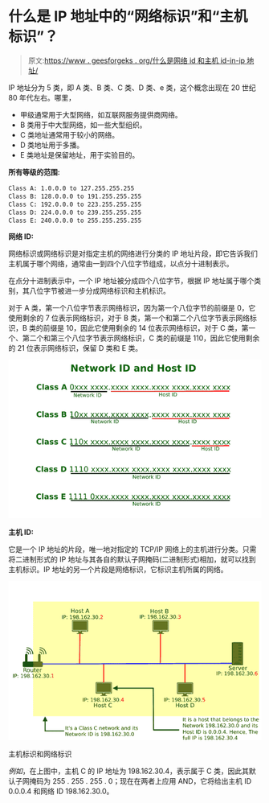 # 什么是 IP 地址中的“网络标识”和“主机标识”？

> 原文:[https://www . geesforgeks . org/什么是网络 id 和主机 id-in-ip 地址/](https://www.geeksforgeeks.org/what-is-network-id-and-host-id-in-ip-addresses/)

IP 地址分为 5 类，即 A 类、B 类、C 类、D 类、e 类，这个概念出现在 20 世纪 80 年代左右。哪里，

*   甲级通常用于大型网络，如互联网服务提供商网络。
*   B 类用于中大型网络，如一些大型组织。
*   C 类地址通常用于较小的网络。
*   D 类地址用于多播。
*   E 类地址是保留地址，用于实验目的。

**所有等级的范围:**

```
Class A: 1.0.0.0 to 127.255.255.255
Class B: 128.0.0.0 to 191.255.255.255
Class C: 192.0.0.0 to 223.255.255.255
Class D: 224.0.0.0 to 239.255.255.255
Class E: 240.0.0.0 to 255.255.255.255
```

**网络 ID:**

网络标识或网络标识是对指定主机的网络进行分类的 IP 地址片段，即它告诉我们主机属于哪个网络，通常由一到四个八位字节组成，以点分十进制表示。

在点分十进制表示中，一个 IP 地址被分成四个八位字节，根据 IP 地址属于哪个类别，其八位字节被进一步分成网络标识和主机标识。

对于 A 类，第一个八位字节表示网络标识，因为第一个八位字节的前缀是 0，它使用剩余的 7 位表示网络标识，对于 B 类，第一个和第二个八位字节表示网络标识，B 类的前缀是 10，因此它使用剩余的 14 位表示网络标识，对于 C 类，第一个、第二个和第三个八位字节表示网络标识，C 类的前缀是 110，因此它使用剩余的 21 位表示网络标识，保留 D 类和 E 类。

![](img/48265df5fc804fc2c06a94fc210e3281.png)

**主机 ID:**

它是一个 IP 地址的片段，唯一地对指定的 TCP/IP 网络上的主机进行分类。只需将二进制形式的 IP 地址与其各自的默认子网掩码(二进制形式)相加，就可以找到主机标识。IP 地址的另一个片段是网络标识，它标识主机所属的网络。

![Host ID and Network ID](img/e7e5661ddd3d31f046c5b92647d51bd0.png)

主机标识和网络标识

*例如*，在上图中，主机 C 的 IP 地址为 198.162.30.4，表示属于 C 类，因此其默认子网掩码为 255 . 255 . 255 . 0；现在在两者上应用 AND，它将给出主机 ID 0.0.0.4 和网络 ID 198.162.30.0。